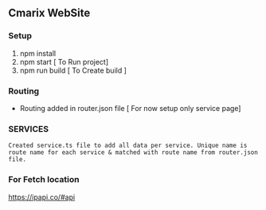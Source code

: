 ## Cmarix WebSite


### Setup
1. npm install
2. npm start [ To Run project]
3. npm run build [ To Create build ]


### Routing
- Routing added in router.json file [ For now setup only service page]


### SERVICES
```
Created service.ts file to add all data per service. Unique name is route name for each service & matched with route name from router.json file.
```



### For Fetch location
https://ipapi.co/#api


